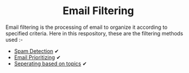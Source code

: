 <h1 align='center'>Email Filtering</h1>

Email filtering is the processing of email to organize it according to specified criteria. Here in this respository, these are the filtering methods used :-

<ul>
  <li><a href="https://github.com/ratansingh98/Email-Filtering/tree/master/Spam%20Detection">Spam Detection</a> &#10004;	</li>
  <li><a href="https://github.com/ratansingh98/Email-Filtering/tree/master/Email%20Prioritizing">Email Prioritizing</a> &#10004;	</li>
  <li><a href="https://github.com/ratansingh98/Email-Filtering/tree/master/Seperating%20based%20on%20topics">Seperating based on topics</a> &#10004;</li>
</ul>  

